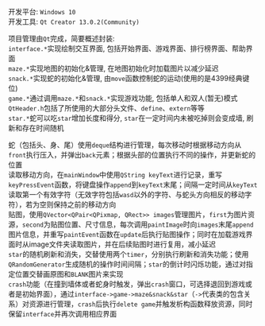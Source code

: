 开发平台: `Windows 10`
<br>开发工具: `Qt Creator 13.0.2(Community)`

项目管理由`Qt`完成，简要概述封装:
<br>`interface.*`实现绘制交互界面, 包括开始界面、游戏界面、排行榜界面、帮助界面
<br>`maze.*`实现地图的初始化&管理, 在地图初始化时加载图片以减少延迟
<br>`snack.*`实现蛇的初始化&管理, 由`move`函数控制蛇的运动(使用的是4399经典键位)
<br>`game.*`通过调用`maze.*`和`snack.*`实现游戏功能, 包括单人和双人(暂无)模式
<br>`QtHeader.h`包括了所使用的大部分头文件、`define`、`extern`等等
<br>`star.*`蛇可以吃`star`增加长度和得分, `star`在一定时间内未被吃掉则会变成墙, 刷新和存在时间随机

蛇（包括头、身、尾）使用`deque`结构进行管理，每次移动时根据移动方向从`front`执行压入，并弹出`back`元素；根据头部的位置执行不同的操作，并更新蛇的位置
<br>读取移动方向，在`mainWindow`中使用`QString keyText`进行记录，重写`keyPressEvent`函数，将键盘操作`append`到`keyText`末尾；间隔一定时间从`keyText`读取第一个有效字符（无效字符包括`wasd`以外的字符、与蛇头方向相反的移动字符），若为空则保持之前的移动方向
<br>贴图，使用`QVector<QPair<QPixmap, QRect>> images`管理图片，`first`为图片资源，`second`为贴图位置、尺寸信息，每次调用`paintImage`时向`images`末尾`append`图片信息，并重写`paintEvent`函数在`update`后执行贴图操作；同时在加载游戏界面时从image文件夹读取图片，并在后续贴图时进行复用，减小延迟
<br>`star`的随机刷新和消失，交替使用两个`timer`，分别执行刷新和消失功能；使用`QRandomGenerator`生成随机的操作时间间隔；`star`的倒计时闪烁功能，通过对指定位置交替画原图和`BLANK`图片来实现
<br>`crash`功能（在撞到墙体或者蛇身时触发，弹出`crash`窗口，可选择退回到游戏或者是初始界面），通过`interface->game->maze&snack&star`（`->`代表类的包含关系）对资源进行管理，`crash`后执行`delete game`并触发析构函数释放资源，同时保留`interface`并再次调用相应界面